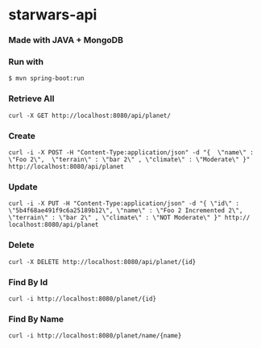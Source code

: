 # starwars-api

### Made with JAVA + MongoDB

### Run with 
`$ mvn spring-boot:run`

### Retrieve All
`curl -X GET http://localhost:8080/api/planet/`

### Create
`curl -i -X POST -H "Content-Type:application/json" -d "{  \"name\" : \"Foo 2\",  \"terrain\" : \"bar 2\" , \"climate\" : \"Moderate\" }" http://localhost:8080/api/planet`

### Update
`curl -i -X PUT -H "Content-Type:application/json" -d "{ \"id\" : \"5b4f68ae491f9c6a25189b12\", \"name\" : \"Foo 2 Incremented 2\",  \"terrain\" : \"bar 2\" , \"climate\" : \"NOT Moderate\" }" http://
localhost:8080/api/planet`

### Delete
`curl -X DELETE http://localhost:8080/api/planet/{id}`

### Find By Id
`curl -i http://localhost:8080/planet/{id}`

### Find By Name
`curl -i http://localhost:8080/planet/name/{name}`
